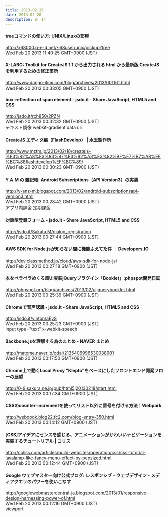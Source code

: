 ```yaml
---
title: 2013-02-20
date: 2013-02-20
description: B! 14
---
```


#### treeコマンドの使い方: UNIX/Linuxの部屋
http://x68000.q-e-d.net/~68user/unix/pickup?tree<br>
Wed Feb 20 2013 11:40:25 GMT+0900 (JST)<br>


#### X-LABO: Toolkit for CreateJS 1.1 から出力される html から最新版 CreateJS を利用するための修正箇所
http://www.dango-itimi.com/blog/archives/2013/001161.html<br>
Wed Feb 20 2013 00:33:05 GMT+0900 (JST)<br>


#### box-reflection of span element - jsdo.it - Share JavaScript, HTML5 and CSS
http://jsdo.it/rch850/2PZN<br>
Wed Feb 20 2013 00:32:32 GMT+0900 (JST)<br>
テキスト鏡像 webkit-gradient data uri


#### CreateJS エディタ編（FlashDevelop） | 水玉製作所
http://www.mztm.jp/2013/02/18/createjs-%E3%82%A8%E3%83%87%E3%82%A3%E3%82%BF%E7%B7%A8%EF%BC%88flashdevelop%EF%BC%89/<br>
Wed Feb 20 2013 00:30:23 GMT+0900 (JST)<br>


#### Y.A.M の 雑記帳: Android Subscriptions（API Version3）の実装
http://y-anz-m.blogspot.com/2013/02/android-subscriptionsapi-version3.html<br>
Wed Feb 20 2013 00:28:42 GMT+0900 (JST)<br>
アプリ内課金 定期課金


#### 対話型登録フォーム - jsdo.it - Share JavaScript, HTML5 and CSS
http://jsdo.it/Sakata.M/dialog_registration<br>
Wed Feb 20 2013 00:27:44 GMT+0900 (JST)<br>


#### AWS SDK for Node.jsが知らない間に機能ふえてた件 ｜ Developers.IO
http://dev.classmethod.jp/cloud/aws-sdk-for-node-js/<br>
Wed Feb 20 2013 00:27:18 GMT+0900 (JST)<br>


#### 本をペラペラめくる風UI実装jQueryプラグイン「Booklet」:phpspot開発日誌
http://phpspot.org/blog/archives/2013/02/uijquerybooklet.html<br>
Wed Feb 20 2013 00:25:39 GMT+0900 (JST)<br>


#### Chromeで音声認識 - jsdo.it - Share JavaScript, HTML5 and CSS
http://jsdo.it/vinton/aEyS<br>
Wed Feb 20 2013 00:25:23 GMT+0900 (JST)<br>
input type="text" x-webkit-speech


#### Backbone.jsを理解する為のまとめ - NAVER まとめ
http://matome.naver.jp/odai/2135406996530038901<br>
Wed Feb 20 2013 00:17:50 GMT+0900 (JST)<br>


#### Chrome上で動くLocal Proxy "Klepto"をベースにしたフロントエンド開発フローの展望
http://0-9.sakura.ne.jp/pub/html5j20130218/start.html<br>
Wed Feb 20 2013 00:17:34 GMT+0900 (JST)<br>


####  CSSのcounter-incrementを使ってリスト以外に番号を付ける方法｜Webpark
http://weboook.blog22.fc2.com/blog-entry-350.html<br>
Wed Feb 20 2013 00:14:12 GMT+0900 (JST)<br>


####   [CSS]アイデアにセンスを感じる、アニメーションがかわいいナビゲーションを実装するチュートリアル | コリス
http://coliss.com/articles/build-websites/operation/css/css-tutorial-lavalamp-like-fancy-menu-effect-by-pepsized.html<br>
Wed Feb 20 2013 00:12:44 GMT+0900 (JST)<br>


#### Google ウェブマスター向け公式ブログ: レスポンシブ・ウェブデザイン - メディアクエリのパワーを使いこなす
http://googlewebmastercentral-ja.blogspot.com/2013/01/responsive-design-harnessing-power-of.html<br>
Wed Feb 20 2013 00:12:16 GMT+0900 (JST)<br>
viewport


